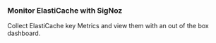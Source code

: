 ### Monitor ElastiCache with SigNoz

Collect ElastiCache key Metrics and view them with an out of the box dashboard.
